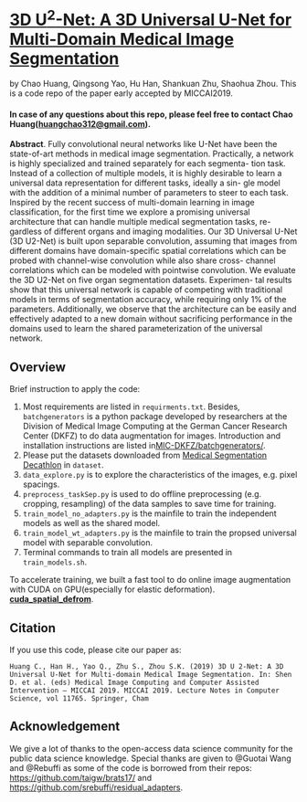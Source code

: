 # [3D U<sup>2</sup>-Net: A 3D Universal U-Net for Multi-Domain Medical Image Segmentation](https://link.springer.com/chapter/10.1007%2F978-3-030-32245-8_33)

by Chao Huang, Qingsong Yao, Hu Han, Shankuan Zhu, Shaohua Zhou. This is a code repo of the paper early accepted by MICCAI2019.
#### In case of any questions about this repo, please feel free to contact Chao Huang(huangchao312@gmail.com).

**Abstract**. Fully convolutional neural networks like U-Net have been the state-of-art methods in medical image segmentation. Practically, a network is highly specialized and trained separately for each segmenta- tion task. Instead of a collection of multiple models, it is highly desirable to learn a universal data representation for different tasks, ideally a sin- gle model with the addition of a minimal number of parameters to steer to each task. Inspired by the recent success of multi-domain learning in image classification, for the first time we explore a promising universal architecture that can handle multiple medical segmentation tasks, re- gardless of different organs and imaging modalities. Our 3D Universal U-Net (3D U2-Net) is built upon separable convolution, assuming that images from different domains have domain-specific spatial correlations which can be probed with channel-wise convolution while also share cross- channel correlations which can be modeled with pointwise convolution. We evaluate the 3D U2-Net on five organ segmentation datasets. Experimen- tal results show that this universal network is capable of competing with traditional models in terms of segmentation accuracy, while requiring only 1% of the parameters. Additionally, we observe that the architecture can be easily and effectively adapted to a new domain without sacrificing performance in the domains used to learn the shared parameterization of the universal network.


## Overview
Brief instruction to apply the code: 
1. Most requirements are listed in `requirments.txt`. Besides, `batchgenerators` is a python package developed by researchers at the Division of Medical Image Computing at the German Cancer Research Center (DKFZ) to do data augmentation for images. Introduction and installation instructions are listed in[MIC-DKFZ/batchgenerators/](https://github.com/MIC-DKFZ/batchgenerators/).
2. Please put the datasets downloaded from [Medical Segmentation Decathlon](http://medicaldecathlon.com/) in `dataset`.
3. `data_explore.py` is to explore the characteristics of the images, e.g. pixel spacings.
4. `preprocess_taskSep.py` is used to do offline preprocessing (e.g. cropping, resampling) of the data samples to save time for training.
5. `train_model_no_adapters.py` is the mainfile to train the independent models as well as the shared model. 
6. `train_model_wt_adapters.py` is the mainfile to train the propsed universal model with separable convolution.
7. Terminal commands to train all models are presented in `train_models.sh`.

To accelerate training, we built a fast tool to do online image augmentation with CUDA on GPU(especially for elastic deformation). [**cuda_spatial_defrom**](https://github.com/qsyao/cuda_spatial_deform).

## Citation
If you use this code, please cite our paper as:

    Huang C., Han H., Yao Q., Zhu S., Zhou S.K. (2019) 3D U 2-Net: A 3D Universal U-Net for Multi-domain Medical Image Segmentation. In: Shen D. et al. (eds) Medical Image Computing and Computer Assisted Intervention – MICCAI 2019. MICCAI 2019. Lecture Notes in Computer Science, vol 11765. Springer, Cham

## Acknowledgement
We give a lot of thanks to the open-access data science community for the public data science knowledge. Special thanks are given to @Guotai Wang and @Rebuffi as some of the code is borrowed from their repos: https://github.com/taigw/brats17/ and https://github.com/srebuffi/residual_adapters.
